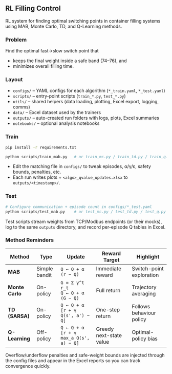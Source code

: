 ## RL Filling Control

RL system for finding optimal switching points in container filling systems using MAB, Monte Carlo, TD, and Q-Learning methods.

### Problem

Find the optimal fast→slow switch point that
- keeps the final weight inside a safe band (74–76), and
- minimizes overall filling time.

### Layout

- `configs/` – YAML configs for each algorithm (`*_train.yaml`, `*_test.yaml`)
- `scripts/` – entry-point scripts (`train_*.py`, `test_*.py`)
- `utils/` – shared helpers (data loading, plotting, Excel export, logging, comms)
- `data/` – Excel dataset used by the trainers
- `outputs/` – auto-created run folders with logs, plots, Excel summaries
- `notebooks/` – optional analysis notebooks

### Train

```bash
pip install -r requirements.txt

python scripts/train_mab.py   # or train_mc.py / train_td.py / train_q.py
```

- Edit the matching file in `configs/` to tweak episodes, α/γ/ε, safety bounds, penalties, etc.
- Each run writes plots + `<algo>_qvalue_updates.xlsx` to `outputs/<timestamp>/`.

### Test

```bash
# Configure communication + episode count in configs/*_test.yaml
python scripts/test_mab.py    # or test_mc.py / test_td.py / test_q.py
```

Test scripts stream weights from TCP/Modbus endpoints (or their mocks), log to the same `outputs` directory, and record per-episode Q tables in Excel.

### Method Reminders

| Method | Type | Update | Reward Target | Highlight |
|--------|------|--------|---------------|-----------|
| **MAB** | Simple bandit | `Q ← Q + α (r − Q)` | Immediate reward | Switch-point exploration |
| **Monte Carlo** | On-policy | `G = Σ γ^t r_t`<br>`Q ← Q + α (G − Q)` | Full return | Trajectory averaging |
| **TD (SARSA)** | On-policy | `Q ← Q + α [r + γ Q(s', a') − Q]` | One-step return | Follows behaviour policy |
| **Q-Learning** | Off-policy | `Q ← Q + α [r + γ max_a Q(s', a) − Q]` | Greedy next-state value | Optimal-policy bias |

Overflow/underflow penalties and safe-weight bounds are injected through the config files and appear in the Excel reports so you can track convergence quickly.
